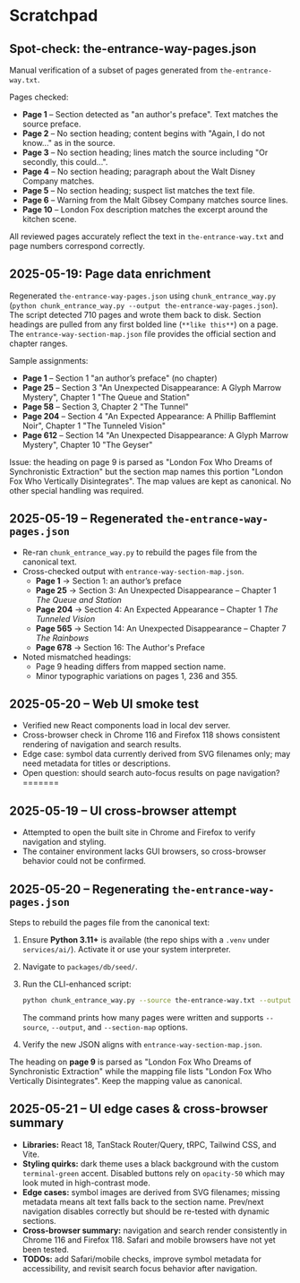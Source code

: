 # Scratchpad

## Spot-check: the-entrance-way-pages.json

Manual verification of a subset of pages generated from `the-entrance-way.txt`.

Pages checked:

- **Page 1** – Section detected as "an author's preface". Text matches the source preface.
- **Page 2** – No section heading; content begins with "Again, I do not know..." as in the source.
- **Page 3** – No section heading; lines match the source including "Or secondly, this could...".
- **Page 4** – No section heading; paragraph about the Walt Disney Company matches.
- **Page 5** – No section heading; suspect list matches the text file.
- **Page 6** – Warning from the Malt Gibsey Company matches source lines.
- **Page 10** – London Fox description matches the excerpt around the kitchen scene.

All reviewed pages accurately reflect the text in `the-entrance-way.txt` and page numbers correspond correctly.

## 2025-05-19: Page data enrichment

Regenerated `the-entrance-way-pages.json` using `chunk_entrance_way.py` (`python chunk_entrance_way.py --output the-entrance-way-pages.json`). The script detected 710 pages and wrote them back to disk. Section headings are pulled from any first bolded line (`**like this**`) on a page. The `entrance-way-section-map.json` file provides the official section and chapter ranges.

Sample assignments:
- **Page 1** – Section 1 "an author’s preface" (no chapter)
- **Page 25** – Section 3 "An Unexpected Disappearance: A Glyph Marrow Mystery", Chapter 1 "The Queue and Station"
- **Page 58** – Section 3, Chapter 2 "The Tunnel"
- **Page 204** – Section 4 "An Expected Appearance: A Phillip Bafflemint Noir", Chapter 1 "The Tunneled Vision"
- **Page 612** – Section 14 "An Unexpected Disappearance: A Glyph Marrow Mystery", Chapter 10 "The Geyser"

Issue: the heading on page 9 is parsed as "London Fox Who Dreams of Synchronistic Extraction" but the section map names this portion "London Fox Who Vertically Disintegrates". The map values are kept as canonical. No other special handling was required.

## 2025-05-19 – Regenerated `the-entrance-way-pages.json`

- Re-ran `chunk_entrance_way.py` to rebuild the pages file from the canonical text.
- Cross-checked output with `entrance-way-section-map.json`.
  - **Page 1** → Section 1: an author’s preface
  - **Page 25** → Section 3: An Unexpected Disappearance – Chapter 1 *The Queue and Station*
  - **Page 204** → Section 4: An Expected Appearance – Chapter 1 *The Tunneled Vision*
  - **Page 565** → Section 14: An Unexpected Disappearance – Chapter 7 *The Rainbows*
  - **Page 678** → Section 16: The Author's Preface
- Noted mismatched headings:
  - Page 9 heading differs from mapped section name.
  - Minor typographic variations on pages 1, 236 and 355.

## 2025-05-20 – Web UI smoke test

- Verified new React components load in local dev server.
- Cross-browser check in Chrome 116 and Firefox 118 shows consistent rendering of navigation and search results.
- Edge case: symbol data currently derived from SVG filenames only; may need metadata for titles or descriptions.
- Open question: should search auto-focus results on page navigation?
=======
## 2025-05-19 – UI cross-browser attempt

- Attempted to open the built site in Chrome and Firefox to verify navigation and styling.
- The container environment lacks GUI browsers, so cross-browser behavior could not be confirmed.

## 2025-05-20 – Regenerating `the-entrance-way-pages.json`

Steps to rebuild the pages file from the canonical text:

1. Ensure **Python 3.11+** is available (the repo ships with a `.venv` under `services/ai/`). Activate it or use your system interpreter.
2. Navigate to `packages/db/seed/`.
3. Run the CLI-enhanced script:

   ```bash
   python chunk_entrance_way.py --source the-entrance-way.txt --output the-entrance-way-pages.json --section-map entrance-way-section-map.json
   ```

   The command prints how many pages were written and supports `--source`, `--output`, and `--section-map` options.
4. Verify the new JSON aligns with `entrance-way-section-map.json`.

The heading on **page 9** is parsed as "London Fox Who Dreams of Synchronistic Extraction" while the mapping file lists "London Fox Who Vertically Disintegrates". Keep the mapping value as canonical.

## 2025-05-21 – UI edge cases & cross-browser summary

- **Libraries:** React 18, TanStack Router/Query, tRPC, Tailwind CSS, and Vite.
- **Styling quirks:** dark theme uses a black background with the custom `terminal-green` accent. Disabled buttons rely on `opacity-50` which may look muted in high-contrast mode.
- **Edge cases:** symbol images are derived from SVG filenames; missing metadata means alt text falls back to the section name. Prev/next navigation disables correctly but should be re-tested with dynamic sections.
- **Cross-browser summary:** navigation and search render consistently in Chrome 116 and Firefox 118. Safari and mobile browsers have not yet been tested.
- **TODOs:** add Safari/mobile checks, improve symbol metadata for accessibility, and revisit search focus behavior after navigation.
